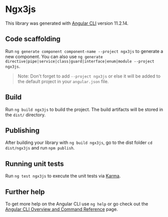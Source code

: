 # Ngx3js

This library was generated with [Angular CLI](https://github.com/angular/angular-cli) version 11.2.14.

## Code scaffolding

Run `ng generate component component-name --project ngx3js` to generate a new component. You can also use `ng generate directive|pipe|service|class|guard|interface|enum|module --project ngx3js`.
> Note: Don't forget to add `--project ngx3js` or else it will be added to the default project in your `angular.json` file. 

## Build

Run `ng build ngx3js` to build the project. The build artifacts will be stored in the `dist/` directory.

## Publishing

After building your library with `ng build ngx3js`, go to the dist folder `cd dist/ngx3js` and run `npm publish`.

## Running unit tests

Run `ng test ngx3js` to execute the unit tests via [Karma](https://karma-runner.github.io).

## Further help

To get more help on the Angular CLI use `ng help` or go check out the [Angular CLI Overview and Command Reference](https://angular.io/cli) page.
